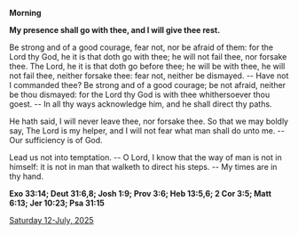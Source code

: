 **Morning**

**My presence shall go with thee, and I will give thee rest.**
 
Be strong and of a good courage, fear not, nor be afraid of them: for the Lord thy God, he it is that doth go with thee; he will not fail thee, nor forsake thee. The Lord, he it is that doth go before thee; he will be with thee, he will not fail thee, neither forsake thee: fear not, neither be dismayed. -- Have not I commanded thee? Be strong and of a good courage; be not afraid, neither be thou dismayed: for the Lord thy God is with thee whithersoever thou goest. -- In all thy ways acknowledge him, and he shall direct thy paths.
 
He hath said, I will never leave thee, nor forsake thee. So that we may boldly say, The Lord is my helper, and I will not fear what man shall do unto me. -- Our sufficiency is of God.
 
Lead us not into temptation. -- O Lord, I know that the way of man is not in himself: it is not in man that walketh to direct his steps. -- My times are in thy hand.  

**Exo 33:14; Deut 31:6,8; Josh 1:9; Prov 3:6; Heb 13:5,6; 2 Cor 3:5; Matt 6:13; Jer 10:23; Psa 31:15**

[Saturday 12-July, 2025](https://t.me/daily_light)
